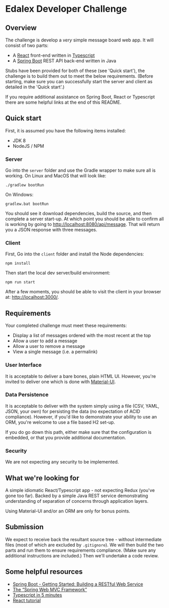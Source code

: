 # Edalex Developer Challenge

## Overview

The challenge is develop a *very* simple message board web app. It will consist of two parts:

* A [React](https://reactjs.org/) front-end written in [Typescript](https://www.typescriptlang.org/)
* A [Spring Boot](https://spring.io/projects/spring-boot) REST API back-end written in Java

Stubs have been provided for both of these (see 'Quick start'), the challenge is to build them
out to meet the below requirements. (Before starting, make sure you can successfully start the
server and client as detailed in the 'Quick start'.)

If you require additional assistance on Spring Boot, React or Typescript there are some helpful
links at the end of this README.

## Quick start

First, it is assumed you have the following items installed:

* JDK 8
* NodeJS / NPM

### Server

Go into the `server` folder and use the Gradle wrapper to make sure all is working. On Linux and
MacOS that will look like:

    ./gradlew bootRun

On Windows:

    gradlew.bat bootRun

You should see it download dependencies, build the source, and then complete a server start-up. At
which point you should be able to confirm all is working by going to
<http://localhost:8080/api/message>. That will return you a JSON response with three messages.

### Client

First, Go into the `client` folder and install the Node dependencies:

    npm install

Then start the local dev server/build environment:

    npm run start

After a few moments, you should be able to visit the client in your browser at:
<http://localhost:3000/>.

## Requirements

Your completed challenge must meet these requirements:

* Display a list of messages ordered with the most recent at the top
* Allow a user to add a message
* Allow a user to remove a message
* View a single message (i.e. a permalink)

### User Interface

It is acceptable to deliver a bare bones, plain HTML UI. However, you're invited to deliver one which
is done with [Material-UI](https://material-ui.com/).

### Data Persistence

It is acceptable to deliver with the system simply using a file (CSV, YAML, JSON, your own) for
persisting the data (no expectation of ACID compliance). However, if you'd like to demonstrate your
ability to use an ORM, you're welcome to use a file based H2 set-up.

If you do go down this path, either make sure that the configuration is embedded, or that you
provide additional documentation.

### Security

We are not expecting any security to be implemented.

## What we're looking for

A simple idiomatic React/Typescript app - not expecting Redux (you've gone too far). Backed by a
simple Java REST service demonstrating understanding of separation of concerns through application
layers.

Using Material-UI and/or an ORM are only for bonus points.

## Submission

We expect to receive back the resultant source tree - without intermediate files (most of which are
excluded by `.gitignore`). We will then build the two parts and run them to ensure
requirements compliance. (Make sure any additional instructions are included.) Then we'll undertake
a code review.

## Some helpful resources

* [Spring Boot - Getting Started: Building a RESTful Web Service](https://spring.io/guides/gs/rest-service/)
* [The “Spring Web MVC
  Framework”](https://docs.spring.io/spring-boot/docs/2.1.1.RELEASE/reference/html/boot-features-developing-web-applications.html#boot-features-spring-mvc)
* [Typescript in 5 minutes](https://www.typescriptlang.org/docs/handbook/typescript-in-5-minutes.html)
* [React tutorial](https://reactjs.org/tutorial/tutorial.html)
